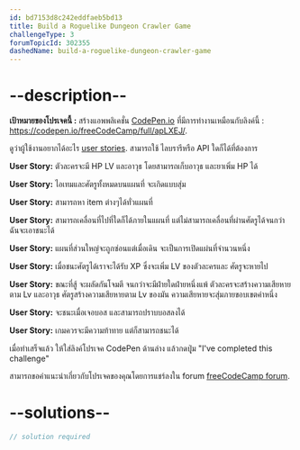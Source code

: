 ```yaml
---
id: bd7153d8c242eddfaeb5bd13
title: Build a Roguelike Dungeon Crawler Game
challengeType: 3
forumTopicId: 302355
dashedName: build-a-roguelike-dungeon-crawler-game
---
```


# --description--

**เป้าหมายของโปรเจคนี้ :** สร้างแอพพลิเคชั่น [CodePen.io](https://codepen.io) ที่มีการทำงานเหมือนกับลิงค์นี้ : <https://codepen.io/freeCodeCamp/full/apLXEJ/>.

ดูว่าผู้ใช้งานอยากได้อะไร [user stories](https://en.wikipedia.org/wiki/User_story). สามารถใช้ ไลบรารีหรือ API ใดก็ได้ที่ต้องการ

**User Story:** ตัวละครจะมี HP LV และอาวุธ โดยสามารถเก็บอาวุธ และยาเพิ่ม HP ได้

**User Story:** ไอเทมและศัตรูทั้งหมดบนแผนที่ จะเกิดแบบสุ่ม

**User Story:** สามารถหา item ต่างๆได้ทั่วแผนที่

**User Story:** สามารถเคลื่อนที่ไปที่ใดก็ได้ภายในแผนที่ แต่ไม่สามารถเคลื่อนที่ผ่านศัตรูได้จนกว่าฉันจะเอาชนะได้

**User Story:** แผนที่ส่วนใหญ่จะถูกซ่อนแต่เมื่อเดิน จะเป็นการเปิดแผ่นที่จำนวนหนึ่ง

**User Story:** เมื่อชนะศัตรูได้เราจะได้รับ XP ซึ่งจะเพิ่ม LV ของตัวละครและ ศัตรูจะหายไป

**User Story:** ขณะที่สู้ จะผลัดกันโจมตี จนกว่าจะมีฝ่ายใดฝ่ายหนึ่งแพ้ ตัวละครจะสร้างความเสียหายตาม Lv และอาวุธ   ศัตรูสร้างความเสียหายตาม Lv ของมัน ความเสียหายจะสุ่มภายขอบเขตค่าหนึ่ง

**User Story:** จะชนะเมื่อเจอบอส และสามารถปราบบอสลงได้

**User Story:** เกมควรจะมีความท้าทาย แต่ก็สามารถชนะได้

เมื่อทำเสร็จแล้ว ให้ใส่ลิงค์โปรเจค CodePen ด้านล่าง แล้วกดปุุ่ม "I've completed this challenge"

สามารถขอคำแนะนำเกี่ยวกับโปรเจคของคุณโดยการแชร์ลงใน forum [freeCodeCamp forum](https://forum.freecodecamp.org/c/project-feedback/409).

# --solutions--

```js
// solution required
```
